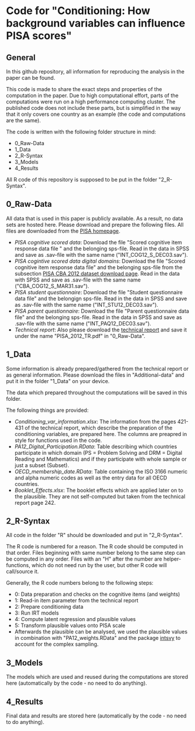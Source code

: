# Code for "Conditioning: How background variables can influence PISA scores"

## General 

In this github repository, all information for reproducing the analysis in the paper can be found. 

This code is made to share the exact steps and properties of the computation in the paper. Due to high computational effort, parts of the computations were run on a high performance computing cluster. The published code does not include these parts, but is simplified in the way that it only covers one country as an example (the code and computations are the same).

The code is written with the following folder structure in mind:

- 0_Raw-Data
- 1_Data
- 2_R-Syntax
- 3_Models
- 4_Results

All R code of this repository is supposed to be put in the folder "2_R-Syntax".

## 0_Raw-Data

All data that is used in this paper is publicly available. 
As a result, no data sets are hosted here. Please download and prepare the following files.
All files are downloaded from the [PISA homepage](http://www.oecd.org/pisa/data/pisa2012database-downloadabledata.htm).

- _PISA cognitive scored data_: Download the file "Scored cognitive item response data file " and the belonging sps-file. Read in the data in SPSS and save as .sav-file with the same name ("INT_COG12_S_DEC03.sav").
- _PISA cogintive scored data digital domains_: Download the file "Scored cognitive item response data file" and the belonging sps-file from the subsection [PISA CBA 2012 dataset download page](http://www.oecd.org/pisa/pisaproducts/database-cbapisa2012.htm). Read in the data with SPSS and save as .sav-file with the same name ("CBA_COG12_S_MAR31.sav").
- _PISA student questionnaire_: Download the file "Student questionnaire data file" and the belongign sps-file. Read in the data in SPSS and save as .sav-file with the same name ("INT_STU12_DEC03.sav").
- _PISA parent questionnaire_: Download the file "Parent questionnaire data file" and the belonging sps-file. Read in the data in SPSS and save as .sav-file with the same name ("INT_PAQ12_DEC03.sav").
- _Technical report_: Also please download the [technical report](https://www.oecd.org/pisa/pisaproducts/PISA-2012-technical-report-final.pdf) and save it under the name "PISA_2012_TR.pdf" in "0_Raw-Data".

## 1_Data 

Some information is already prepared/gathered from the technical report or as general information.
Please download the files in "Additional-data" and put it in the folder "1_Data" on your device.

The data which prepared throughout the computations will be saved in this folder.

The following things are provided:

- _Conditioning_var_information.xlsx_: The information from the pages 421-431 of the technical report, which describe the preparation of the conditioning variables, are prepared here. The columns are preapred in style for functions used in the code.
- _PA12_Digital_Participation.RData_: Table describing which countries participate in which domain (PS = Problem Solving and DRM = Digital Reading and Mathematics) and if they participate with whole sample or just a subset (Subset).
- _OECD_membership_date.RData_: Table containing the ISO 3166 numeric and alpha numeric codes as well as the entry data for all OECD countries. 
- _Booklet_Effects.xlsx_: The booklet effects which are applied later on to the plausible. They are not self-computed but taken from the technical report page 242.

## 2_R-Syntax

All code in the folder "R" should be downloaded and put in "2_R-Syntax".

The R code is numbered for a reason. The R code should be computed in that order. 
Files beginning with same number belong to the same step can be computed in any order. 
Files with an "H" after the number are helper-functions, which do not need run by the user, but other R code will call/source it. 

Generally, the R code numbers belong to the following steps:

- 0: Data preparation and checks on the cognitive items (and weights)
- 1: Read-in item parameter from the technical report
- 2: Prepare conditioning data
- 3: Run IRT models
- 4: Compute latent regression and plausible values 
- 5: Transform plausible values onto PISA scale
- Afterwards the plausible can be analysed, we used the plausible values in combination with "PA12_weights.RData" and the package [intsvy](https://cran.r-project.org/web/packages/intsvy/intsvy.pdf) to account for the complex sampling. 

## 3_Models

The models which are used and reused during the computations are stored here (automatically by the code - no need to do anything).

## 4_Results

Final data and results are stored here (automatically by the code - no need to do anything).


